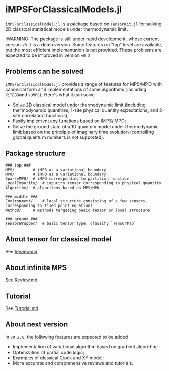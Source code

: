 # iMPSForClassicalModels.jl

`iMPSForClassicalModel.jl` is a package based on `TensorKit.jl` for solving 2D classical statistical models under thermodynamic limit.

!WARNING: The package is still under rapid development, whose current version `v0.1` is a demo version. Some features on "top" level are available, but the most efficient implementation is not provided. These problems are expected to be improved in version `v0.2`

## Problems can be solved

`iMPSForClassicalModel.jl` provides a range of features for MPS/MPO with canonical form and implementations of some algorithms (including `ViTEBD`and `VUMPS`). Here's what it can solve

* Solve 2D classical model under thermodynamic limit (including thermodynamic quantities, 1-site physical quantity expectations, and 2-site correlation functions);
* Fastly implement any functions based on iMPS/iMPO;
* Solve the ground state of a 1D quantum model under thermodynamic limit based on the principle of imaginary time evolution (controlling global quantum numbers is not supported).

## Package structure

```
### top ###
MPS/		# iMPS as a variational boundary
MPO/		# iMPO as a variational boundary
SparseMPO/	# iMPO corresponding to partition function
LocalImpurity/	# impurity tensor corresponding to physical quantity
Algorithm/	# algorithms based on MPS/MPO

### middle ###
Environment/	# local structure consisting of a few tensors, corresponding to fixed point equations
Method/		# methods targeting basic tensor or local structure

### ground ###
TensorWrapper/	# basic tensor type: classify `TensorMap`
```

## About tensor for classical model

See [Review.md](docs/Review.md)

## About infinite MPS

See [Review.md](docs/Review.md)

## Tutorial

See [Tutorial.md](docs/Tutorial.md)

## About next version

In `v0.2.0`, the following features are expected to be added

- Implementation of variational algorithm based on gradient algorithm;
- Optimization of partial code logic;
- Examples of classical Clock and XY model;
- More accurate and comprehensive reviews and tutorials.

